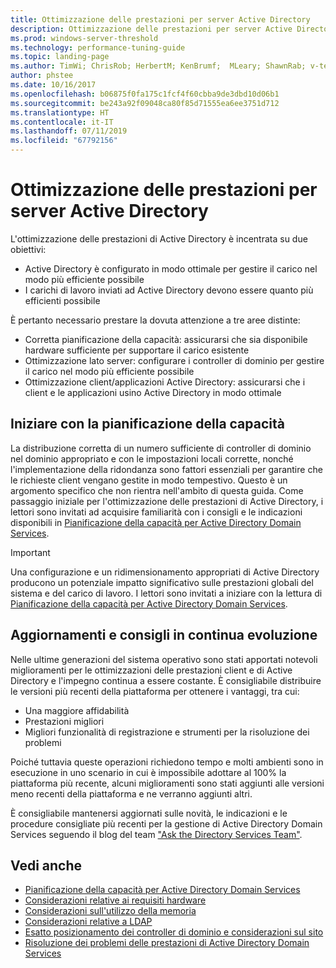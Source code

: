 ```yaml
---
title: Ottimizzazione delle prestazioni per server Active Directory
description: Ottimizzazione delle prestazioni per server Active Directory
ms.prod: windows-server-threshold
ms.technology: performance-tuning-guide
ms.topic: landing-page
ms.author: TimWi; ChrisRob; HerbertM; KenBrumf;  MLeary; ShawnRab; v-tea
author: phstee
ms.date: 10/16/2017
ms.openlocfilehash: b06875f0fa175c1fcf4f60cbba9de3dbd10d06b1
ms.sourcegitcommit: be243a92f09048ca80f85d71555ea6ee3751d712
ms.translationtype: HT
ms.contentlocale: it-IT
ms.lasthandoff: 07/11/2019
ms.locfileid: "67792156"
---
```

# <a name="performance-tuning-active-directory-servers"></a>Ottimizzazione delle prestazioni per server Active Directory

L'ottimizzazione delle prestazioni di Active Directory è incentrata su due obiettivi:
- Active Directory è configurato in modo ottimale per gestire il carico nel modo più efficiente possibile
- I carichi di lavoro inviati ad Active Directory devono essere quanto più efficienti possibile

È pertanto necessario prestare la dovuta attenzione a tre aree distinte:
- Corretta pianificazione della capacità: assicurarsi che sia disponibile hardware sufficiente per supportare il carico esistente
- Ottimizzazione lato server: configurare i controller di dominio per gestire il carico nel modo più efficiente possibile
- Ottimizzazione client/applicazioni Active Directory: assicurarsi che i client e le applicazioni usino Active Directory in modo ottimale

## <a name="start-with-capacity-planning"></a>Iniziare con la pianificazione della capacità
La distribuzione corretta di un numero sufficiente di controller di dominio nel dominio appropriato e con le impostazioni locali corrette, nonché l'implementazione della ridondanza sono fattori essenziali per garantire che le richieste client vengano gestite in modo tempestivo. Questo è un argomento specifico che non rientra nell'ambito di questa guida. Come passaggio iniziale per l'ottimizzazione delle prestazioni di Active Directory, i lettori sono invitati ad acquisire familiarità con i consigli e le indicazioni disponibili in [Pianificazione della capacità per Active Directory Domain Services](capacity-planning-for-active-directory-domain-services.md).

>[!Important]
> Una configurazione e un ridimensionamento appropriati di Active Directory producono un potenziale impatto significativo sulle prestazioni globali del sistema e del carico di lavoro. I lettori sono invitati a iniziare con la lettura di [Pianificazione della capacità per Active Directory Domain Services](capacity-planning-for-active-directory-domain-services.md).

## <a name="updates-and-evolving-recommendations"></a>Aggiornamenti e consigli in continua evoluzione

Nelle ultime generazioni del sistema operativo sono stati apportati notevoli miglioramenti per le ottimizzazioni delle prestazioni client e di Active Directory e l'impegno continua a essere costante. È consigliabile distribuire le versioni più recenti della piattaforma per ottenere i vantaggi, tra cui:

- Una maggiore affidabilità
- Prestazioni migliori
- Migliori funzionalità di registrazione e strumenti per la risoluzione dei problemi

Poiché tuttavia queste operazioni richiedono tempo e molti ambienti sono in esecuzione in uno scenario in cui è impossibile adottare al 100% la piattaforma più recente, alcuni miglioramenti sono stati aggiunti alle versioni meno recenti della piattaforma e ne verranno aggiunti altri.

È consigliabile mantenersi aggiornati sulle novità, le indicazioni e le procedure consigliate più recenti per la gestione di Active Directory Domain Services seguendo il blog del team ["Ask the Directory Services Team"](https://techcommunity.microsoft.com/t5/Ask-the-Directory-Services-Team/bg-p/AskDS).

## <a name="see-also"></a>Vedi anche

- [Pianificazione della capacità per Active Directory Domain Services](capacity-planning-for-active-directory-domain-services.md)
- [Considerazioni relative ai requisiti hardware](hardware-considerations.md)
- [Considerazioni sull'utilizzo della memoria](memory-usage-considerations.md)
- [Considerazioni relative a LDAP](ldap-considerations.md)
- [Esatto posizionamento dei controller di dominio e considerazioni sul sito](site-definition-considerations.md)
- [Risoluzione dei problemi delle prestazioni di Active Directory Domain Services](troubleshoot.md)  
  